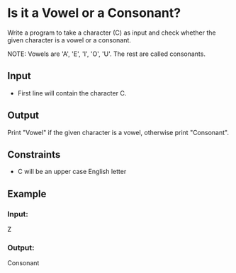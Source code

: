 # Is it a Vowel or a Consonant?

Write a program to take a character (C) as input and check whether the given character is a vowel or a consonant.

NOTE: Vowels are 'A', 'E', 'I', 'O', 'U'. The rest are called consonants.

## Input

- First line will contain the character C.

## Output

Print "Vowel" if the given character is a vowel, otherwise print "Consonant".

## Constraints

- C will be an upper case English letter

## Example

### Input:

Z

### Output:

Consonant

